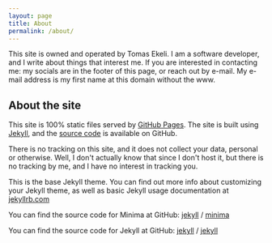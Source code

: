 ```yaml
---
layout: page
title: About
permalink: /about/
---
```


This site is owned and operated by Tomas Ekeli. I am a software developer, and I write about things that interest me. If you are interested in contacting me: my socials are in the footer of this page, or reach out by e-mail. My e-mail address is my first name at this domain without the www.

## About the site

This site is 100% static files served by [GitHub Pages](https://pages.github.com/). The site is built using [Jekyll](https://jekyllrb.com/), and the [source code](https://github.com/TomasEkeli/TomasEkeli.github.io/) is available on GitHub.

There is no tracking on this site, and it does not collect your data, personal or otherwise. Well, I don't actually know that since I don't host it, but there is no tracking by me, and I have no interest in tracking you.

This is the base Jekyll theme. You can find out more info about customizing your Jekyll theme, as well as basic Jekyll usage documentation at [jekyllrb.com](https://jekyllrb.com/)

You can find the source code for Minima at GitHub:
[jekyll][jekyll-organization] /
[minima](https://github.com/jekyll/minima)

You can find the source code for Jekyll at GitHub:
[jekyll][jekyll-organization] /
[jekyll](https://github.com/jekyll/jekyll)


[jekyll-organization]: https://github.com/jekyll
